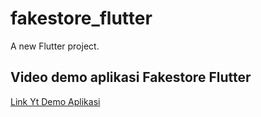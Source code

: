 # fakestore_flutter

A new Flutter project.

## Video demo aplikasi Fakestore Flutter
<a href="https://youtube.com/shorts/NZrZbsyGcU8?feature=share">Link Yt Demo Aplikasi</a>
